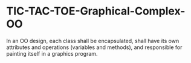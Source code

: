 # TIC-TAC-TOE-Graphical-Complex-OO

In an OO design, each class shall be encapsulated, shall have its own
attributes and operations (variables and methods), and responsible
for painting itself in a graphics program.